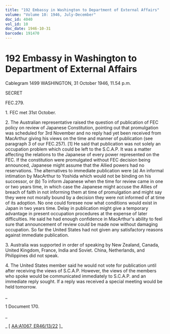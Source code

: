 ```yaml
---
title: "192 Embassy in Washington to Department of External Affairs"
volume: "Volume 10: 1946, July-December"
doc_id: 4040
vol_id: 10
doc_date: 1946-10-31
barcode: 191470
---
```


# 192 Embassy in Washington to Department of External Affairs

Cablegram 1499 WASHINGTON, 31 October 1946, 11.54 p.m.

SECRET

FEC.279.

1\. FEC met 31st October.

2\. The Australian representative raised the question of publication of FEC policy on review of Japanese Constitution, pointing out that promulgation was scheduled for 3rd November and no reply had yet been received from MacArthur giving his views on the time and manner of publication (see paragraph 3 of our FEC.257). [1] He said that publication was not solely an occupation problem which could be left to the S.C.A.P. It was a matter affecting the relations to the Japanese of every power represented on the FEC. If the constitution were promulgated without FEC decision being announced, Japanese might assume that the Allied powers had no reservations. The alternatives to immediate publication were (a) An informal intimation by MacArthur to Yoshida which would not be binding on his successor, or (b) To inform Japanese when the time for review came in one or two years time, in which case the Japanese might accuse the Allies of breach of faith in not informing them at time of promulgation and might say they were not morally bound by a decision they were not informed of at time of its adoption. No one could foresee now what conditions would exist in Japan in two years time. Delay in publication might give a temporary advantage in present occupation procedures at the expense of later difficulties. He said he had enough confidence in MacArthur's ability to feel sure that announcement of review could be made now without damaging occupation. So far the United States had not given any satisfactory reasons against immediate publication.

3\. Australia was supported in order of speaking by New Zealand, Canada, United Kingdom, France, India and Soviet. China, Netherlands, and Philippines did not speak.

4\. The United States member said he would not vote for publication until after receiving the views of S.C.A.P. However, the views of the members who spoke would be communicated immediately to S.C.A.P. and an immediate reply sought. If a reply was received a special meeting would be held tomorrow.

_

1 Document 170.

_

_ [ [AA:A1067, ER46/13/22](http://www.naa.gov.au/cgi-bin/Search?O=I&Number=191470) ]_
